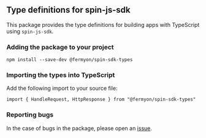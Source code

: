 ## Type definitions for spin-js-sdk

This package provides the type definitions for building apps with TypeScript using `spin-js-sdk`.

### Adding the package to your project

```
npm install --save-dev @fermyon/spin-sdk-types
```
### Importing the types into TypeScript

Add the following import to your source file:

```
import { HandleRequest, HttpResponse } from "@fermyon/spin-sdk-types"
``` 

### Reporting bugs

In the case of bugs in the package, please open an [issue](https://github.com/fermyon/spin-js-sdk/issues/new/choose).